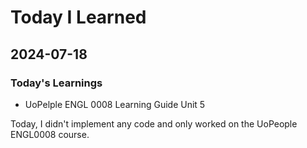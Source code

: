 # Today I Learned

## 2024-07-18

### Today's Learnings
- UoPelple ENGL 0008 Learning Guide Unit 5

Today, I didn't implement any code and only worked on the UoPeople ENGL0008 course.